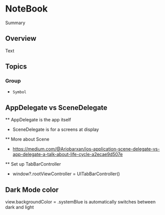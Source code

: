 # NoteBook

<!--@START_MENU_TOKEN@-->Summary<!--@END_MENU_TOKEN@-->

## Overview

<!--@START_MENU_TOKEN@-->Text<!--@END_MENU_TOKEN@-->

## Topics

### <!--@START_MENU_TOKEN@-->Group<!--@END_MENU_TOKEN@-->

- ``Symbol``


## AppDelegate vs SceneDelegate
** AppDelegate is the app itself
- SceneDelegate is for a screens at display

** More about Scene
- https://medium.com/@Ariobarxan/ios-application-scene-delegate-vs-app-delegate-a-talk-about-life-cycle-a2ecae9d507e

** Set up TabBarController
- window?.rootViewController = UITabBarController()


## Dark Mode color
view.backgroundColor = .systemBlue is automatically switches between dark and light

